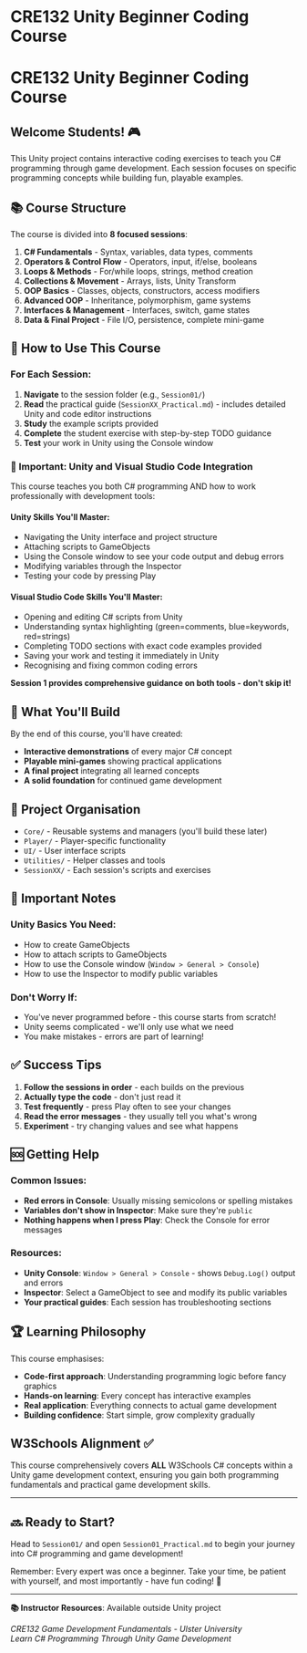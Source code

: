 # CRE132 Unity Beginner Coding Course

# CRE132 Unity Beginner Coding Course

## Welcome Students! 🎮

This Unity project contains interactive coding exercises to teach you C# programming through game development. Each session focuses on specific programming concepts while building fun, playable examples.

## 📚 **Course Structure**

The course is divided into **8 focused sessions**:

1. **C# Fundamentals** - Syntax, variables, data types, comments
2. **Operators & Control Flow** - Operators, input, if/else, booleans  
3. **Loops & Methods** - For/while loops, strings, method creation
4. **Collections & Movement** - Arrays, lists, Unity Transform
5. **OOP Basics** - Classes, objects, constructors, access modifiers
6. **Advanced OOP** - Inheritance, polymorphism, game systems  
7. **Interfaces & Management** - Interfaces, switch, game states
8. **Data & Final Project** - File I/O, persistence, complete mini-game

## 🎯 **How to Use This Course**

### **For Each Session:**
1. **Navigate** to the session folder (e.g., `Session01/`)
2. **Read** the practical guide (`SessionXX_Practical.md`) - includes detailed Unity and code editor instructions
3. **Study** the example scripts provided
4. **Complete** the student exercise with step-by-step TODO guidance
5. **Test** your work in Unity using the Console window

### **🔑 Important: Unity and Visual Studio Code Integration**
This course teaches you both C# programming AND how to work professionally with development tools:

#### **Unity Skills You'll Master:**
- Navigating the Unity interface and project structure
- Attaching scripts to GameObjects
- Using the Console window to see your code output and debug errors
- Modifying variables through the Inspector
- Testing your code by pressing Play

#### **Visual Studio Code Skills You'll Master:**  
- Opening and editing C# scripts from Unity
- Understanding syntax highlighting (green=comments, blue=keywords, red=strings)
- Completing TODO sections with exact code examples provided
- Saving your work and testing it immediately in Unity
- Recognising and fixing common coding errors

**Session 1 provides comprehensive guidance on both tools - don't skip it!**

## 🚀 **What You'll Build**

By the end of this course, you'll have created:
- **Interactive demonstrations** of every major C# concept
- **Playable mini-games** showing practical applications
- **A final project** integrating all learned concepts
- **A solid foundation** for continued game development

## 📁 **Project Organisation**

- `Core/` - Reusable systems and managers (you'll build these later)
- `Player/` - Player-specific functionality
- `UI/` - User interface scripts
- `Utilities/` - Helper classes and tools
- `SessionXX/` - Each session's scripts and exercises

## 🔧 **Important Notes**

### **Unity Basics You Need:**
- How to create GameObjects
- How to attach scripts to GameObjects  
- How to use the Console window (`Window > General > Console`)
- How to use the Inspector to modify public variables

### **Don't Worry If:**
- You've never programmed before - this course starts from scratch!
- Unity seems complicated - we'll only use what we need
- You make mistakes - errors are part of learning!

## ✅ **Success Tips**

1. **Follow the sessions in order** - each builds on the previous
2. **Actually type the code** - don't just read it
3. **Test frequently** - press Play often to see your changes
4. **Read the error messages** - they usually tell you what's wrong
5. **Experiment** - try changing values and see what happens

## 🆘 **Getting Help**

### **Common Issues:**
- **Red errors in Console**: Usually missing semicolons or spelling mistakes
- **Variables don't show in Inspector**: Make sure they're `public`
- **Nothing happens when I press Play**: Check the Console for error messages

### **Resources:**
- **Unity Console**: `Window > General > Console` - shows `Debug.Log()` output and errors
- **Inspector**: Select a GameObject to see and modify its public variables
- **Your practical guides**: Each session has troubleshooting sections

## 🏆 **Learning Philosophy**

This course emphasises:
- **Code-first approach**: Understanding programming logic before fancy graphics
- **Hands-on learning**: Every concept has interactive examples
- **Real application**: Everything connects to actual game development
- **Building confidence**: Start simple, grow complexity gradually

## W3Schools Alignment ✅

This course comprehensively covers **ALL** W3Schools C# concepts within a Unity game development context, ensuring you gain both programming fundamentals and practical game development skills.

---

## 🔜 **Ready to Start?**

Head to `Session01/` and open `Session01_Practical.md` to begin your journey into C# programming and game development!

Remember: Every expert was once a beginner. Take your time, be patient with yourself, and most importantly - have fun coding! 🎉

---

**📚 Instructor Resources**: Available outside Unity project

*CRE132 Game Development Fundamentals - Ulster University*  
*Learn C# Programming Through Unity Game Development*

